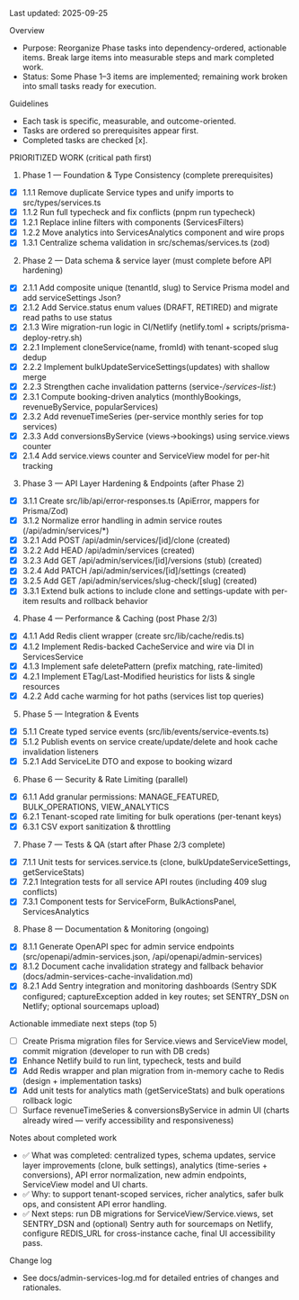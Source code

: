 Last updated: 2025-09-25

Overview
- Purpose: Reorganize Phase tasks into dependency-ordered, actionable items. Break large items into measurable steps and mark completed work.
- Status: Some Phase 1–3 items are implemented; remaining work broken into small tasks ready for execution.

Guidelines
- Each task is specific, measurable, and outcome-oriented.
- Tasks are ordered so prerequisites appear first.
- Completed tasks are checked [x].

PRIORITIZED WORK (critical path first)

1) Phase 1 — Foundation & Type Consistency (complete prerequisites)
- [x] 1.1.1 Remove duplicate Service types and unify imports to src/types/services.ts
- [x] 1.1.2 Run full typecheck and fix conflicts (pnpm run typecheck)
- [x] 1.2.1 Replace inline filters with components (ServicesFilters)
- [x] 1.2.2 Move analytics into ServicesAnalytics component and wire props
- [x] 1.3.1 Centralize schema validation in src/schemas/services.ts (zod)

2) Phase 2 — Data schema & service layer (must complete before API hardening)
- [x] 2.1.1 Add composite unique (tenantId, slug) to Service Prisma model and add serviceSettings Json?
- [x] 2.1.2 Add Service.status enum values (DRAFT, RETIRED) and migrate read paths to use status
- [x] 2.1.3 Wire migration-run logic in CI/Netlify (netlify.toml + scripts/prisma-deploy-retry.sh)
- [x] 2.2.1 Implement cloneService(name, fromId) with tenant-scoped slug dedup
- [x] 2.2.2 Implement bulkUpdateServiceSettings(updates) with shallow merge
- [x] 2.2.3 Strengthen cache invalidation patterns (service-*/services-list:*)
- [x] 2.3.1 Compute booking-driven analytics (monthlyBookings, revenueByService, popularServices)
- [x] 2.3.2 Add revenueTimeSeries (per-service monthly series for top services)
- [x] 2.3.3 Add conversionsByService (views→bookings) using service.views counter
- [x] 2.1.4 Add service.views counter and ServiceView model for per-hit tracking

3) Phase 3 — API Layer Hardening & Endpoints (after Phase 2)
- [x] 3.1.1 Create src/lib/api/error-responses.ts (ApiError, mappers for Prisma/Zod)
- [x] 3.1.2 Normalize error handling in admin service routes (/api/admin/services/*)
- [x] 3.2.1 Add POST /api/admin/services/[id]/clone (created)
- [x] 3.2.2 Add HEAD /api/admin/services (created)
- [x] 3.2.3 Add GET /api/admin/services/[id]/versions (stub) (created)
- [x] 3.2.4 Add PATCH /api/admin/services/[id]/settings (created)
- [x] 3.2.5 Add GET /api/admin/services/slug-check/[slug] (created)
- [x] 3.3.1 Extend bulk actions to include clone and settings-update with per-item results and rollback behavior

4) Phase 4 — Performance & Caching (post Phase 2/3)
- [x] 4.1.1 Add Redis client wrapper (create src/lib/cache/redis.ts)
- [x] 4.1.2 Implement Redis-backed CacheService and wire via DI in ServicesService
- [x] 4.1.3 Implement safe deletePattern (prefix matching, rate-limited)
- [x] 4.2.1 Implement ETag/Last-Modified heuristics for lists & single resources
- [x] 4.2.2 Add cache warming for hot paths (services list top queries)

5) Phase 5 — Integration & Events
- [x] 5.1.1 Create typed service events (src/lib/events/service-events.ts)
- [x] 5.1.2 Publish events on service create/update/delete and hook cache invalidation listeners
- [x] 5.2.1 Add ServiceLite DTO and expose to booking wizard

6) Phase 6 — Security & Rate Limiting (parallel)
- [x] 6.1.1 Add granular permissions: MANAGE_FEATURED, BULK_OPERATIONS, VIEW_ANALYTICS
- [x] 6.2.1 Tenant-scoped rate limiting for bulk operations (per-tenant keys)
- [x] 6.3.1 CSV export sanitization & throttling

7) Phase 7 — Tests & QA (start after Phase 2/3 complete)
- [x] 7.1.1 Unit tests for services.service.ts (clone, bulkUpdateServiceSettings, getServiceStats)
- [x] 7.2.1 Integration tests for all service API routes (including 409 slug conflicts)
- [x] 7.3.1 Component tests for ServiceForm, BulkActionsPanel, ServicesAnalytics

8) Phase 8 — Documentation & Monitoring (ongoing)
- [x] 8.1.1 Generate OpenAPI spec for admin service endpoints (src/openapi/admin-services.json, /api/openapi/admin-services)
- [x] 8.1.2 Document cache invalidation strategy and fallback behavior (docs/admin-services-cache-invalidation.md)
- [x] 8.2.1 Add Sentry integration and monitoring dashboards (Sentry SDK configured; captureException added in key routes; set SENTRY_DSN on Netlify; optional sourcemaps upload)

Actionable immediate next steps (top 5)
- [ ] Create Prisma migration files for Service.views and ServiceView model, commit migration (developer to run with DB creds)
- [x] Enhance Netlify build to run lint, typecheck, tests and build
- [x] Add Redis wrapper and plan migration from in-memory cache to Redis (design + implementation tasks)
- [x] Add unit tests for analytics math (getServiceStats) and bulk operations rollback logic
- [ ] Surface revenueTimeSeries & conversionsByService in admin UI (charts already wired — verify accessibility and responsiveness)

Notes about completed work
- ✅ What was completed: centralized types, schema updates, service layer improvements (clone, bulk settings), analytics (time-series + conversions), API error normalization, new admin endpoints, ServiceView model and UI charts.
- ✅ Why: to support tenant-scoped services, richer analytics, safer bulk ops, and consistent API error handling.
- ✅ Next steps: run DB migrations for ServiceView/Service.views, set SENTRY_DSN and (optional) Sentry auth for sourcemaps on Netlify, configure REDIS_URL for cross-instance cache, final UI accessibility pass.

Change log
- See docs/admin-services-log.md for detailed entries of changes and rationales.

